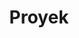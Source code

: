 ---
title: Proyek
description: Kumpulan proyek yang pernah dibuat sebagai bahan referensi
filtertab:
    - name: "Semua"
      icon: "ri-apps-2-line"
      filter: "all"
    - name: "Desktop"
      icon: "ri-computer-line"
      filter: "Desktop"
    - name: "Situs Web"
      icon: "ri-earth-line"
      filter: "Website"
    - name: "Seluler"
      icon: "ri-smartphone-line"
      filter: "Mobile"                  
---